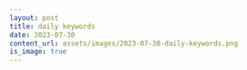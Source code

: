 ```yaml
---
layout: post
title: daily keywords
date: 2023-07-30
content_url: assets/images/2023-07-30-daily-keywords.png
is_image: true
---
```

